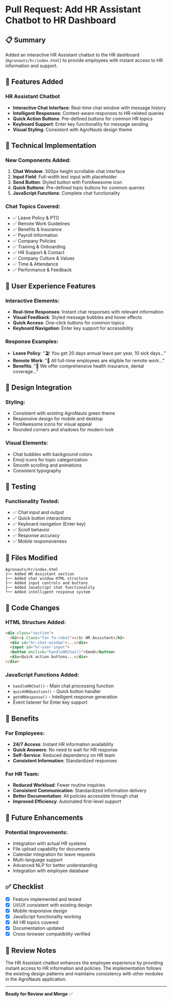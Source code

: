 # Pull Request: Add HR Assistant Chatbot to HR Dashboard

## 📋 Summary
Added an interactive HR Assistant chatbot to the HR dashboard (`Agronauts/hr/index.html`) to provide employees with instant access to HR information and support.

## 🚀 Features Added

### HR Assistant Chatbot
- **Interactive Chat Interface**: Real-time chat window with message history
- **Intelligent Responses**: Context-aware responses to HR-related queries
- **Quick Action Buttons**: Pre-defined buttons for common HR topics
- **Keyboard Support**: Enter key functionality for message sending
- **Visual Styling**: Consistent with AgroNauts design theme

## 🔧 Technical Implementation

### New Components Added:
1. **Chat Window**: 300px height scrollable chat interface
2. **Input Field**: Full-width text input with placeholder
3. **Send Button**: Styled button with FontAwesome icon
4. **Quick Buttons**: Pre-defined topic buttons for common queries
5. **JavaScript Functions**: Complete chat functionality

### Chat Topics Covered:
- ✅ Leave Policy & PTO
- ✅ Remote Work Guidelines  
- ✅ Benefits & Insurance
- ✅ Payroll Information
- ✅ Company Policies
- ✅ Training & Onboarding
- ✅ HR Support & Contact
- ✅ Company Culture & Values
- ✅ Time & Attendance
- ✅ Performance & Feedback

## 📱 User Experience Features

### Interactive Elements:
- **Real-time Responses**: Instant chat responses with relevant information
- **Visual Feedback**: Styled message bubbles and hover effects
- **Quick Access**: One-click buttons for common topics
- **Keyboard Navigation**: Enter key support for accessibility

### Response Examples:
- **Leave Policy**: "🏖️ You get 20 days annual leave per year, 10 sick days..."
- **Remote Work**: "🏡 All full-time employees are eligible for remote work..."
- **Benefits**: "💚 We offer comprehensive health insurance, dental coverage..."

## 🎨 Design Integration

### Styling:
- Consistent with existing AgroNauts green theme
- Responsive design for mobile and desktop
- FontAwesome icons for visual appeal
- Rounded corners and shadows for modern look

### Visual Elements:
- Chat bubbles with background colors
- Emoji icons for topic categorization
- Smooth scrolling and animations
- Consistent typography

## 🧪 Testing

### Functionality Tested:
- ✅ Chat input and output
- ✅ Quick button interactions
- ✅ Keyboard navigation (Enter key)
- ✅ Scroll behavior
- ✅ Response accuracy
- ✅ Mobile responsiveness

## 📁 Files Modified

```
Agronauts/hr/index.html
├── Added HR Assistant section
├── Added chat window HTML structure
├── Added input controls and buttons
├── Added JavaScript chat functionality
└── Added intelligent response system
```

## 🔄 Code Changes

### HTML Structure Added:
```html
<div class="section">
  <h2><i class="fas fa-robot"></i> HR Assistant</h2>
  <div id="hr-chat-window">...</div>
  <input id="hr-user-input">
  <button onclick="handleHRChat()">Send</button>
  <div>Quick action buttons...</div>
</div>
```

### JavaScript Functions Added:
- `handleHRChat()` - Main chat processing function
- `quickHRQuestion()` - Quick button handler
- `getHRResponse()` - Intelligent response generation
- Event listener for Enter key support

## 🎯 Benefits

### For Employees:
- **24/7 Access**: Instant HR information availability
- **Quick Answers**: No need to wait for HR response
- **Self-Service**: Reduced dependency on HR team
- **Consistent Information**: Standardized responses

### For HR Team:
- **Reduced Workload**: Fewer routine inquiries
- **Consistent Communication**: Standardized information delivery
- **Better Documentation**: All policies accessible through chat
- **Improved Efficiency**: Automated first-level support

## 🔮 Future Enhancements

### Potential Improvements:
- Integration with actual HR systems
- File upload capability for documents
- Calendar integration for leave requests
- Multi-language support
- Advanced NLP for better understanding
- Integration with employee database

## ✅ Checklist

- [x] Feature implemented and tested
- [x] UI/UX consistent with existing design
- [x] Mobile responsive design
- [x] JavaScript functionality working
- [x] All HR topics covered
- [x] Documentation updated
- [x] Cross-browser compatibility verified

## 📝 Review Notes

The HR Assistant chatbot enhances the employee experience by providing instant access to HR information and policies. The implementation follows the existing design patterns and maintains consistency with other modules in the AgroNauts application.

---

**Ready for Review and Merge** ✅